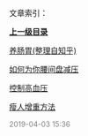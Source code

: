 文章索引：


**[上一级目录](/生活健康/index.md)**

[养肠胃(整理自知乎)](/生活健康/强身健体/养肠胃(整理自知乎).md)

[如何为你腰间盘减压](/生活健康/强身健体/如何为你腰间盘减压.md)

[控制高血压](/生活健康/强身健体/控制高血压.md)

[瘦人增重方法](/生活健康/强身健体/瘦人增重方法.md)


<font size=2 color='grey'> 2019-04-03 15:36 </font>